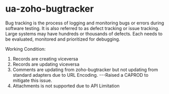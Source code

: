 # ua-zoho-bugtracker
 Bug tracking is the process of logging and monitoring bugs or errors during software testing. It is also referred to as defect tracking or issue tracking. Large systems may have hundreds or thousands of defects. Each needs to be evaluated, monitored and prioritized for debugging.

Working Condition:
1) Records are creating viceversa
2) Records are updating viceversa
3) Comments are updating from zoho-bugtracker but not updating from standard adapters due to URL Encoding.
---Raised a CAPROD to mitigate this issue.
4) Attachments is not supported due to API Limitation
